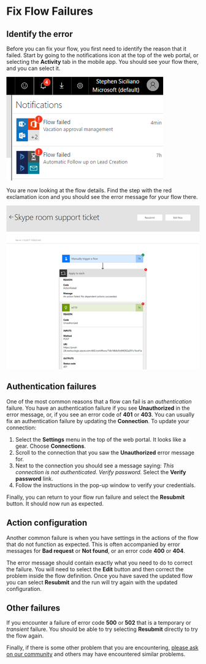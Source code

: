 <properties
	pageTitle="Fix Flow Failures | Microsoft Flow"
	description="How to fix some of the most common flow failures"
	services=""
	suite="flow"
	documentationCenter="na"
	authors="stepsic-microsoft-com"
	manager="erikre"
	editor=""
	tags=""/>

<tags
   ms.service="flow"
   ms.devlang="na"
   ms.topic="article"
   ms.tgt_pltfrm="na"
   ms.workload="na"
   ms.date="01/17/2017"
   ms.author="stepsic"/>

# Fix Flow Failures #

## Identify the error ##

Before you can fix your flow, you first need to identify the reason that it failed. Start by going to the notifications icon at the top of the web portal, or selecting the **Activity** tab in the mobile app. You should see your flow there, and you can select it.

![Notifications](./media/fix-flow-failures/notifications-toolbar.png)

You are now looking at the flow details. Find the step with the red exclamation icon and you should see the error message for your flow there.

![Error message](./media/fix-flow-failures/flow-run-failure.png)

## Authentication failures ##

One of the most common reasons that a flow can fail is an *authentication* failure. You have an authentication failure if you see **Unauthorized** in the error message, or, if you see an error code of **401** or **403**. You can usually fix an authentication failure by updating the **Connection**. To update your connection:

1. Select the **Settings** menu in the top of the web portal. It looks like a gear. Choose **Connections**.
2. Scroll to the connection that you saw the **Unauthorized** error message for.
3. Next to the connection you should see a message saying: *This connection is not authenticated. Verify password.* Select the **Verify password** link.
4. Follow the instructions in the pop-up window to verify your credentials.

Finally, you can return to your flow run failure and select the **Resubmit** button. It should now run as expected. 

## Action configuration ##

Another common failure is when you have settings in the actions of the flow that do not function as expected. This is often accompanied by error messages for **Bad request** or **Not found**, or an error code **400** or **404**.

The error message should contain exactly what you need to do to correct the failure. You will need to select the **Edit** button and then correct the problem inside the flow definition. Once you have saved the updated flow you can select **Resubmit** and the run will try again with the updated configuration. 

## Other failures ##

If you encounter a failure of error code **500** or **502** that is a temporary or *transient* failure. You should be able to try selecting **Resubmit** directly to try the flow again. 

Finally, if there is some other problem that you are encountering, [please ask on our community](https://go.microsoft.com/fwlink/?LinkID=787467) and others may have encountered similar problems.
